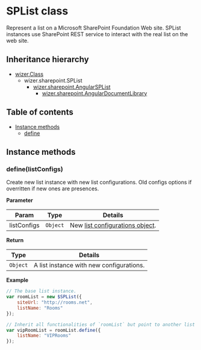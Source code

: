 # SPList class
Represent a list on a Microsoft SharePoint Foundation Web site. SPList instances use SharePoint REST service to interact with the real list on the web site.

## Inheritance hierarchy
- [wizer.Class](docs/wizer/core/Class.md)
    - wizer.sharepoint.SPList
        - [wizer.sharepoint.AngularSPList](https://github.com/nntoanbkit/wizer)
            - [wizer.sharepoint.AngularDocumentLibrary](https://github.com/nntoanbkit/wizer)
 
## Table of contents

- [Instance methods](#instance-methods)
    - [define](#definelistconfigs)

## Instance methods

### define(listConfigs)
Create new list instance with new list configurations. Old configs options if overritten if new ones are presences.

**Parameter**

Param           | Type          | Details
--------------- | ------------- | --------------------------------------------------
listConfigs     | `Object`      | New [list configurations object](#configurations).

**Return**

Type        | Details
----------- | ----------------------------------------
`Object`    | A list instance with new configurations.

**Example**

````javascript
// The base list instance.
var roomList = new $SPList({
    siteUrl: "http://rooms.net",
    listName: "Rooms"
});

// Inherit all functionalities of `roomList` but point to another list ("VIPRooms").
var vipRoomList = roomList.define({
    listName: "VIPRooms"
});
````
